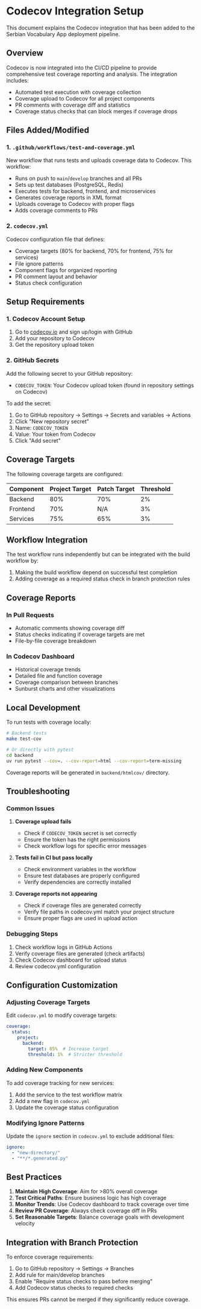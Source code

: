 # Codecov Integration Setup

This document explains the Codecov integration that has been added to the Serbian Vocabulary App deployment pipeline.

## Overview

Codecov is now integrated into the CI/CD pipeline to provide comprehensive test coverage reporting and analysis. The integration includes:

- Automated test execution with coverage collection
- Coverage upload to Codecov for all project components
- PR comments with coverage diff and statistics
- Coverage status checks that can block merges if coverage drops

## Files Added/Modified

### 1. `.github/workflows/test-and-coverage.yml`

New workflow that runs tests and uploads coverage data to Codecov. This workflow:

- Runs on push to `main`/`develop` branches and all PRs
- Sets up test databases (PostgreSQL, Redis)
- Executes tests for backend, frontend, and microservices
- Generates coverage reports in XML format
- Uploads coverage to Codecov with proper flags
- Adds coverage comments to PRs

### 2. `codecov.yml`

Codecov configuration file that defines:

- Coverage targets (80% for backend, 70% for frontend, 75% for services)
- File ignore patterns
- Component flags for organized reporting
- PR comment layout and behavior
- Status check configuration

## Setup Requirements

### 1. Codecov Account Setup

1. Go to [codecov.io](https://codecov.io) and sign up/login with GitHub
2. Add your repository to Codecov
3. Get the repository upload token

### 2. GitHub Secrets

Add the following secret to your GitHub repository:

- `CODECOV_TOKEN`: Your Codecov upload token (found in repository settings on Codecov)

To add the secret:

1. Go to GitHub repository → Settings → Secrets and variables → Actions
2. Click "New repository secret"
3. Name: `CODECOV_TOKEN`
4. Value: Your token from Codecov
5. Click "Add secret"

## Coverage Targets

The following coverage targets are configured:

| Component | Project Target | Patch Target | Threshold |
|-----------|----------------|--------------|-----------|
| Backend | 80% | 70% | 2% |
| Frontend | 70% | N/A | 3% |
| Services | 75% | 65% | 3% |

## Workflow Integration

The test workflow runs independently but can be integrated with the build workflow by:

1. Making the build workflow depend on successful test completion
2. Adding coverage as a required status check in branch protection rules

## Coverage Reports

### In Pull Requests

- Automatic comments showing coverage diff
- Status checks indicating if coverage targets are met
- File-by-file coverage breakdown

### In Codecov Dashboard

- Historical coverage trends
- Detailed file and function coverage
- Coverage comparison between branches
- Sunburst charts and other visualizations

## Local Development

To run tests with coverage locally:

```bash
# Backend tests
make test-cov

# Or directly with pytest
cd backend
uv run pytest --cov=. --cov-report=html --cov-report=term-missing
```

Coverage reports will be generated in `backend/htmlcov/` directory.

## Troubleshooting

### Common Issues

1. **Coverage upload fails**
   - Check if `CODECOV_TOKEN` secret is set correctly
   - Ensure the token has the right permissions
   - Check workflow logs for specific error messages

2. **Tests fail in CI but pass locally**
   - Check environment variables in the workflow
   - Ensure test databases are properly configured
   - Verify dependencies are correctly installed

3. **Coverage reports not appearing**
   - Check if coverage files are generated correctly
   - Verify file paths in codecov.yml match your project structure
   - Ensure proper flags are used in upload action

### Debugging Steps

1. Check workflow logs in GitHub Actions
2. Verify coverage files are generated (check artifacts)
3. Check Codecov dashboard for upload status
4. Review codecov.yml configuration

## Configuration Customization

### Adjusting Coverage Targets

Edit `codecov.yml` to modify coverage targets:

```yaml
coverage:
  status:
    project:
      backend:
        target: 85%  # Increase target
        threshold: 1%  # Stricter threshold
```

### Adding New Components

To add coverage tracking for new services:

1. Add the service to the test workflow matrix
2. Add a new flag in `codecov.yml`
3. Update the coverage status configuration

### Modifying Ignore Patterns

Update the `ignore` section in `codecov.yml` to exclude additional files:

```yaml
ignore:
  - "new-directory/"
  - "**/*.generated.py"
```

## Best Practices

1. **Maintain High Coverage**: Aim for >80% overall coverage
2. **Test Critical Paths**: Ensure business logic has high coverage
3. **Monitor Trends**: Use Codecov dashboard to track coverage over time
4. **Review PR Coverage**: Always check coverage diff in PRs
5. **Set Reasonable Targets**: Balance coverage goals with development velocity

## Integration with Branch Protection

To enforce coverage requirements:

1. Go to GitHub repository → Settings → Branches
2. Add rule for main/develop branches
3. Enable "Require status checks to pass before merging"
4. Add Codecov status checks to required checks

This ensures PRs cannot be merged if they significantly reduce coverage.
